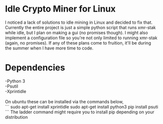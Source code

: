 # Idle Crypto Miner for Linux
  I noticed a lack of solutions to idle mining in Linux and decided to fix that. Currently the entire project is just a simple python script that runs xmr-stak while idle, but I plan on making a gui (no promises though). I might also implement a configuration file so you're not only limited to running xmr-stak (again, no promises). If any of these plans come to fruition, it'll be during the summer when I have more time to code.
<h1> Dependencies </h1>
  -Python 3 <br>
  -Psutil <br>
  -Xprintidle <br>
  <br>
  On ubuntu these can be installed via the commands below,<br>
```
sudo apt-get install xprintidle
sudo apt-get install python3
pip install psuti
```
The ladder command might require you to install pip depending on your distribution
